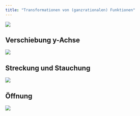 ```yaml
---
title: "Transformationen von (ganzrationalen) Funktionen"
---
```


![](../../assets/images/2022-06-21-19-18-18.png)

## Verschiebung y-Achse

![](../../assets/images/2022-06-21-19-18-41.png)

## Streckung und Stauchung

![](../../assets/images/2022-06-21-19-19-38.png)

## Öffnung

![](../../assets/images/2022-06-21-19-20-15.png)